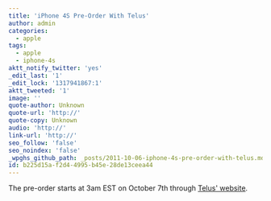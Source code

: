 ```yaml
---
title: 'iPhone 4S Pre-Order With Telus'
author: admin
categories:
  - apple
tags:
  - apple
  - iphone-4s
aktt_notify_twitter: 'yes'
_edit_last: '1'
_edit_lock: '1317941867:1'
aktt_tweeted: '1'
image: ''
quote-author: Unknown
quote-url: 'http://'
quote-copy: Unknown
audio: 'http://'
link-url: 'http://'
seo_follow: 'false'
seo_noindex: 'false'
_wpghs_github_path: _posts/2011-10-06-iphone-4s-pre-order-with-telus.md
id: b225d15a-f2d4-4995-b45e-28de13ceea44
---
```

<p>The pre-order starts at 3am EST on October 7th through <a href="http://www.telusmobility.com">Telus' website</a>.</p>

